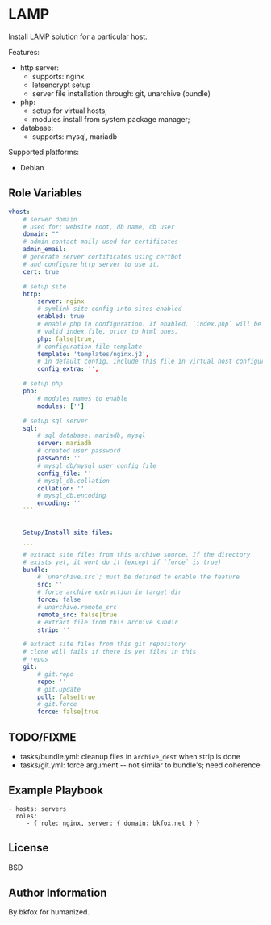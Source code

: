 LAMP
=========

Install LAMP solution for a particular host.

Features:
- http server:
    - supports: nginx
    - letsencrypt setup
    - server file installation through: git, unarchive (bundle)
- php:
    - setup for virtual hosts;
    - modules install from system package manager;
- database:
    - supports: mysql, mariadb

Supported platforms:
- Debian

Role Variables
--------------

```yaml
vhost:
    # server domain
    # used for: website root, db name, db user
    domain: ""
    # admin contact mail; used for certificates
    admin_email:
    # generate server certificates using certbot
    # and configure http server to use it.
    cert: true

    # setup site
    http:
        server: nginx
        # symlink site config into sites-enabled
        enabled: true
        # enable php in configuration. If enabled, `index.php` will be a
        # valid index file, prior to html ones.
        php: false|true,
        # configuration file template
        template: 'templates/nginx.j2',
        # in default config, include this file in virtual host configuration
        config_extra: '',

    # setup php
    php:
        # modules names to enable
        modules: ['']

    # setup sql server
    sql:
        # sql database: mariadb, mysql
        server: mariadb
        # created user password
        password: ''
        # mysql_db/mysql_user config_file
        config_file: ''
        # mysql_db.collation
        collation: ''
        # mysql_db.encoding
        encoding: ''
    ```


    Setup/Install site files:

    ```
    # extract site files from this archive source. If the directory
    # exists yet, it wont do it (except if `force` is true)
    bundle:
        # `unarchive.src`; must be defined to enable the feature
        src: ''
        # force archive extraction in target dir
        force: false
        # unarchive.remote_src
        remote_src: false|true
        # extract file from this archive subdir
        strip: ''

    # extract site files from this git repository
    # clone will fails if there is yet files in this
    # repos
    git:
        # git.repo
        repo: ''
        # git.update
        pull: false|true
        # git.force
        force: false|true
```


TODO/FIXME
----------
- tasks/bundle.yml: cleanup files in `archive_dest` when strip is done
- tasks/git.yml: force argument -- not similar to bundle's; need coherence


Example Playbook
----------------

    - hosts: servers
      roles:
         - { role: nginx, server: { domain: bkfox.net } }

License
-------
BSD

Author Information
------------------
By bkfox for humanized.

